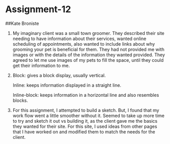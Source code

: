 # Assignment-12
##Kate Broniste


1. My imaginary client was a small town groomer. They described their site needing to have information about their services, wanted online scheduling of appointments, also wanted to include links about why grooming your pet is beneficial for them. They had not provided me with images or with the details of the information they wanted provided. They agreed to let me use images of my pets to fill the space, until they could get their information to me.

2. Block: gives a block display, usually vertical.

    Inline: keeps information displayed in a straight line.

    Inline-block: keeps information in a horizontal line and also resembles blocks.

3. For this assignment, I attempted to build a sketch. But, I found that my work flow went a little smoother without it. Seemed to take up more time to try and sketch it out vs building it, as the client gave me the basics they wanted for their site. For this site, I used ideas from other pages that I have worked on and modified them to match the needs for the client.
